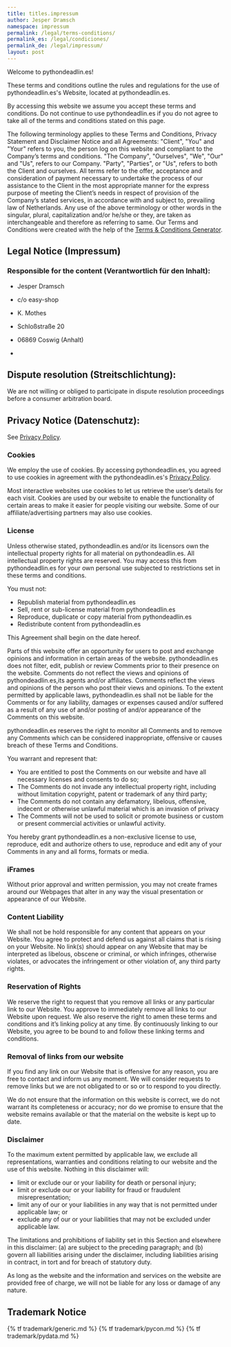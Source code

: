 ```yaml
---
title: titles.impressum
author: Jesper Dramsch
namespace: impressum
permalink: /legal/terms-conditions/
permalink_es: /legal/condiciones/
permalink_de: /legal/impressum/
layout: post
---
```


Welcome to pythondeadlin.es!

These terms and conditions outline the rules and regulations for the use of pythondeadlin.es's Website, located at pythondeadlin.es.

By accessing this website we assume you accept these terms and conditions. Do not continue to use pythondeadlin.es if you do not agree to take all of the terms and conditions stated on this page.

The following terminology applies to these Terms and Conditions, Privacy Statement and Disclaimer Notice and all Agreements: "Client", "You" and "Your" refers to you, the person log on this website and compliant to the Company’s terms and conditions. "The Company", "Ourselves", "We", "Our" and "Us", refers to our Company. "Party", "Parties", or "Us", refers to both the Client and ourselves. All terms refer to the offer, acceptance and consideration of payment necessary to undertake the process of our assistance to the Client in the most appropriate manner for the express purpose of meeting the Client’s needs in respect of provision of the Company’s stated services, in accordance with and subject to, prevailing law of Netherlands. Any use of the above terminology or other words in the singular, plural, capitalization and/or he/she or they, are taken as interchangeable and therefore as referring to same. Our Terms and Conditions were created with the help of the [Terms & Conditions Generator](https://www.privacypolicyonline.com/terms-conditions-generator/).

## Legal Notice (Impressum)

### **Responsible for the content** (Verantwortlich für den Inhalt):

-   Jesper Dramsch
-   c/o easy-shop
-   K. Mothes
-   Schloßstraße 20
-   06869 Coswig (Anhalt)

-   <a href="javascript:location='mailto:\u006a\u0065\u0073\u0070\u0065\u0072\u0040\u0064\u0072\u0061\u006d\u0073\u0063\u0068\u002e\u006e\u0065\u0074';void 0"><script type="text/javascript">document.write('\u006a\u0065\u0073\u0070\u0065\u0072\u0040\u0064\u0072\u0061\u006d\u0073\u0063\u0068\u002e\u006e\u0065\u0074')</script></a>

## **Dispute resolution** (Streitschlichtung):

We are not willing or obliged to participate in dispute resolution proceedings before a consumer arbitration board.

## **Privacy Notice** (Datenschutz):

See [Privacy Policy](/legal/privacy-policy).

### Cookies

We employ the use of cookies. By accessing pythondeadlin.es, you agreed to use cookies in agreement with the pythondeadlin.es's [Privacy Policy](/legal/privacy-policy/).

Most interactive websites use cookies to let us retrieve the user’s details for each visit. Cookies are used by our website to enable the functionality of certain areas to make it easier for people visiting our website. Some of our affiliate/advertising partners may also use cookies.

### License

Unless otherwise stated, pythondeadlin.es and/or its licensors own the intellectual property rights for all material on pythondeadlin.es. All intellectual property rights are reserved. You may access this from pythondeadlin.es for your own personal use subjected to restrictions set in these terms and conditions.

You must not:

-   Republish material from pythondeadlin.es
-   Sell, rent or sub-license material from pythondeadlin.es
-   Reproduce, duplicate or copy material from pythondeadlin.es
-   Redistribute content from pythondeadlin.es

This Agreement shall begin on the date hereof.

Parts of this website offer an opportunity for users to post and exchange opinions and information in certain areas of the website. pythondeadlin.es does not filter, edit, publish or review Comments prior to their presence on the website. Comments do not reflect the views and opinions of pythondeadlin.es,its agents and/or affiliates. Comments reflect the views and opinions of the person who post their views and opinions. To the extent permitted by applicable laws, pythondeadlin.es shall not be liable for the Comments or for any liability, damages or expenses caused and/or suffered as a result of any use of and/or posting of and/or appearance of the Comments on this website.

pythondeadlin.es reserves the right to monitor all Comments and to remove any Comments which can be considered inappropriate, offensive or causes breach of these Terms and Conditions.

You warrant and represent that:

-   You are entitled to post the Comments on our website and have all necessary licenses and consents to do so;
-   The Comments do not invade any intellectual property right, including without limitation copyright, patent or trademark of any third party;
-   The Comments do not contain any defamatory, libelous, offensive, indecent or otherwise unlawful material which is an invasion of privacy
-   The Comments will not be used to solicit or promote business or custom or present commercial activities or unlawful activity.

You hereby grant pythondeadlin.es a non-exclusive license to use, reproduce, edit and authorize others to use, reproduce and edit any of your Comments in any and all forms, formats or media.

### iFrames

Without prior approval and written permission, you may not create frames around our Webpages that alter in any way the visual presentation or appearance of our Website.

### Content Liability

We shall not be hold responsible for any content that appears on your Website. You agree to protect and defend us against all claims that is rising on your Website. No link(s) should appear on any Website that may be interpreted as libelous, obscene or criminal, or which infringes, otherwise violates, or advocates the infringement or other violation of, any third party rights.

### Reservation of Rights

We reserve the right to request that you remove all links or any particular link to our Website. You approve to immediately remove all links to our Website upon request. We also reserve the right to amen these terms and conditions and it’s linking policy at any time. By continuously linking to our Website, you agree to be bound to and follow these linking terms and conditions.

### Removal of links from our website

If you find any link on our Website that is offensive for any reason, you are free to contact and inform us any moment. We will consider requests to remove links but we are not obligated to or so or to respond to you directly.

We do not ensure that the information on this website is correct, we do not warrant its completeness or accuracy; nor do we promise to ensure that the website remains available or that the material on the website is kept up to date.

### Disclaimer

To the maximum extent permitted by applicable law, we exclude all representations, warranties and conditions relating to our website and the use of this website. Nothing in this disclaimer will:

-   limit or exclude our or your liability for death or personal injury;
-   limit or exclude our or your liability for fraud or fraudulent misrepresentation;
-   limit any of our or your liabilities in any way that is not permitted under applicable law; or
-   exclude any of our or your liabilities that may not be excluded under applicable law.

The limitations and prohibitions of liability set in this Section and elsewhere in this disclaimer: (a) are subject to the preceding paragraph; and (b) govern all liabilities arising under the disclaimer, including liabilities arising in contract, in tort and for breach of statutory duty.

As long as the website and the information and services on the website are provided free of charge, we will not be liable for any loss or damage of any nature.

## Trademark Notice

{% tf trademark/generic.md %}
{% tf trademark/pycon.md %}
{% tf trademark/pydata.md %}
